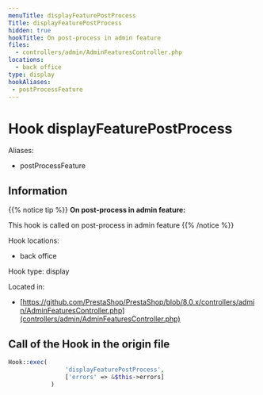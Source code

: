 ```yaml
---
menuTitle: displayFeaturePostProcess
Title: displayFeaturePostProcess
hidden: true
hookTitle: On post-process in admin feature
files:
  - controllers/admin/AdminFeaturesController.php
locations:
  - back office
type: display
hookAliases:
 - postProcessFeature
---
```


# Hook displayFeaturePostProcess

Aliases: 
 - postProcessFeature



## Information

{{% notice tip %}}
**On post-process in admin feature:** 

This hook is called on post-process in admin feature
{{% /notice %}}

Hook locations: 
  - back office

Hook type: display

Located in: 
  - [https://github.com/PrestaShop/PrestaShop/blob/8.0.x/controllers/admin/AdminFeaturesController.php](controllers/admin/AdminFeaturesController.php)

## Call of the Hook in the origin file

```php
Hook::exec(
                'displayFeaturePostProcess',
                ['errors' => &$this->errors]
            )
```
